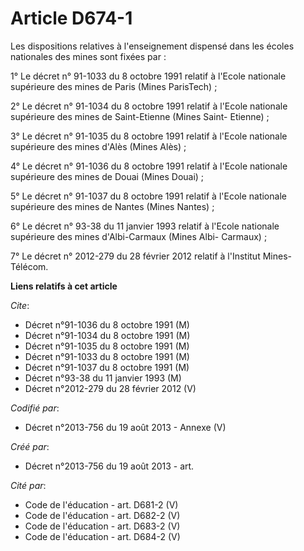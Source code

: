 # Article D674-1

Les dispositions relatives à l'enseignement dispensé dans les écoles nationales des mines sont fixées par :

1° Le décret n° 91-1033 du 8 octobre 1991 relatif à l'Ecole nationale supérieure des mines de Paris (Mines ParisTech) ;

2° Le décret n° 91-1034 du 8 octobre 1991 relatif à l'Ecole nationale supérieure des mines de Saint-Etienne (Mines Saint-
Etienne) ;

3° Le décret n° 91-1035 du 8 octobre 1991 relatif à l'Ecole nationale supérieure des mines d'Alès (Mines Alès) ;

4° Le décret n° 91-1036 du 8 octobre 1991 relatif à l'Ecole nationale supérieure des mines de Douai (Mines Douai) ;

5° Le décret n° 91-1037 du 8 octobre 1991 relatif à l'Ecole nationale supérieure des mines de Nantes (Mines Nantes) ;

6° Le décret n° 93-38 du 11 janvier 1993 relatif à l'Ecole nationale supérieure des mines d'Albi-Carmaux (Mines Albi-
Carmaux) ;

7° Le décret n° 2012-279 du 28 février 2012 relatif à l'Institut Mines-Télécom.

**Liens relatifs à cet article**

_Cite_:

  - Décret n°91-1036 du 8 octobre 1991 (M)
  - Décret n°91-1034 du 8 octobre 1991 (M)
  - Décret n°91-1035 du 8 octobre 1991 (M)
  - Décret n°91-1033 du 8 octobre 1991 (M)
  - Décret n°91-1037 du 8 octobre 1991 (M)
  - Décret n°93-38 du 11 janvier 1993 (M)
  - Décret n°2012-279 du 28 février 2012 (V)

_Codifié par_:

  - Décret n°2013-756 du 19 août 2013 -  Annexe (V)

_Créé par_:

  - Décret n°2013-756 du 19 août 2013 - art.

_Cité par_:

  - Code de l'éducation - art. D681-2 (V)
  - Code de l'éducation - art. D682-2 (V)
  - Code de l'éducation - art. D683-2 (V)
  - Code de l'éducation - art. D684-2 (V)
